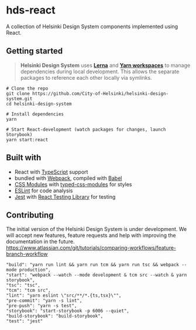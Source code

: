 # hds-react

A collection of Helsinki Design System components implemented using React.

## Getting started

> **Helsinki Design System** uses [**Lerna**](https://lerna.js.org/) and [**Yarn workspaces**](https://yarnpkg.com/lang/en/docs/workspaces/) to manage dependencies during local development. This allows the separate packages to reference each other locally via symlinks.

```
# Clone the repo
git clone https://github.com/City-of-Helsinki/helsinki-design-system.git
cd helsinki-design-system

# Install dependencies
yarn

# Start React-development (watch packages for changes, launch Storybook)
yarn start:react
```

## Built with

- React with [TypeScript](https://www.typescriptlang.org/) support
- bundled with [Webpack](https://github.com/webpack/webpack), compiled with [Babel](https://github.com/babel/babel)
- [CSS Modules](https://github.com/css-modules/css-modules) with [typed-css-modules](https://github.com/Quramy/typed-css-modules) for styles
- [ESLint](https://github.com/eslint/eslint) for code analysis
- [Jest](https://github.com/facebook/jest) with [React Testing Library](https://github.com/testing-library/react-testing-library) for testing

## Contributing

The initial version of the Helsinki Design System is under development. We will accept new features, feature requests and help with improving the documentation in the future.
https://www.atlassian.com/git/tutorials/comparing-workflows/feature-branch-workflow

    "build": "yarn run lint && yarn run tcm && yarn run tsc && webpack --mode production",
    "start": "webpack --watch --mode development & tcm src --watch & yarn storybook",
    "tsc": "tsc",
    "tcm": "tcm src",
    "lint": "yarn eslint \"src/**/*.{ts,tsx}\"",
    "pre-commit": "yarn -s lint",
    "pre-push": "yarn -s test",
    "storybook": "start-storybook -p 6006 --quiet",
    "build-storybook": "build-storybook",
    "test": "jest"
